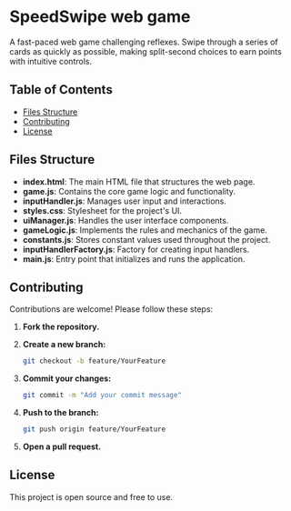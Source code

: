 # SpeedSwipe web game

A fast-paced web game challenging reflexes. Swipe through a series of cards as quickly as possible, making split-second choices to earn points with intuitive controls.

## Table of Contents

- [Files Structure](#files-structure)
- [Contributing](#contributing)
- [License](#license)


## Files Structure

- **index.html**: The main HTML file that structures the web page.
- **game.js**: Contains the core game logic and functionality.
- **inputHandler.js**: Manages user input and interactions.
- **styles.css**: Stylesheet for the project's UI.
- **uiManager.js**: Handles the user interface components.
- **gameLogic.js**: Implements the rules and mechanics of the game.
- **constants.js**: Stores constant values used throughout the project.
- **inputHandlerFactory.js**: Factory for creating input handlers.
- **main.js**: Entry point that initializes and runs the application.

## Contributing

Contributions are welcome! Please follow these steps:

1. **Fork the repository.**

2. **Create a new branch:**

   ```bash
   git checkout -b feature/YourFeature
   ```

3. **Commit your changes:**

   ```bash
   git commit -m "Add your commit message"
   ```

4. **Push to the branch:**

   ```bash
   git push origin feature/YourFeature
   ```

5. **Open a pull request.**

## License

This project is open source and free to use.